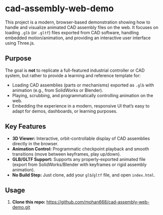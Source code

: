 # cad-assembly-web-demo

This project is a modern, browser-based demonstration showing how to handle and visualize animated CAD assembly files on the web. It focuses on loading `.glb` (or `.gltf`) files exported from CAD software, handling embedded motion/animation, and providing an interactive user interface using Three.js.

## Purpose

The goal is **not** to replicate a full-featured industrial controller or CAD system, but rather to provide a learning and reference template for:

- Loading CAD assemblies (parts or mechanisms) exported as `.glb` with animation (e.g., from SolidWorks or Blender).
- Playing, scrubbing, and programmatically controlling animation on the web.
- Embedding the experience in a modern, responsive UI that’s easy to adapt for demos, dashboards, or learning purposes.

## Key Features

- **3D Viewer:** Interactive, orbit-controllable display of CAD assemblies directly in the browser.
- **Animation Control:** Programmatic checkpoint playback and smooth transitions (move between keyframes, play up/down).
- **GLB/GLTF Support:** Supports any properly-exported animated file (export from SolidWorks/Blender with keyframes or rigid assembly animation).
- **No Build Step:** Just clone, add your `glb`/`gltf` file, and open `index.html`.

## Usage

1. **Clone this repo:** https://github.com/mohan668/cad-assembly-web-demo.git
